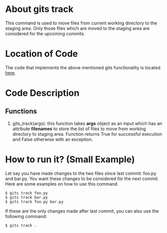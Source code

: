 # About gits track

This command is used to move files from current working directory to the staging area.
Only those files which are moved to the staging area are considered for the upcoming commits.

# Location of Code

The code that implements the above mentioned gits functionality is located [here](https://github.com/harshitpatel96/GITS/blob/master/code/gits_track.py).

# Code Description

## Functions

1. gits_track(args):
   this function takes **args** object as an input which has an attribute **filenames** to store the list of files to move from working directory to staging area.
   Function returns True for successful execution and False otherwise with an exception.

# How to run it? (Small Example)

Let say you have made changes to the two files since last commit: foo.py and bar.py. You want these changes to be considered for the next commit. Here are some examples on how to use this command.

```
$ gits track foo.py
$ gits track bar.py
$ gits track foo.py bar.py
```

If these are the only changes made after last commit, you can also use the following command:

```
$ gits track .
```
